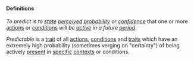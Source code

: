#### Definitions

*To predict* is *to [state](https://github.com/gcassel/Modular-Organizing-Terminology/blob/master/terms/state.md) [perceived](https://github.com/gcassel/Modular-Organizing-Terminology/blob/master/terms/perceive.md) [probability](https://github.com/gcassel/Modular-Organizing-Terminology/blob/master/terms/probability.md) or [confidence](https://github.com/gcassel/Modular-Organizing-Terminology/blob/master/terms/confidence.md)* that one or more [actions](https://github.com/gcassel/Modular-Organizing-Terminology/blob/master/terms/act.md) or [conditions](https://github.com/gcassel/Modular-Organizing-Terminology/blob/master/terms/status.md) *will be [active](https://github.com/gcassel/Modular-Organizing-Terminology/blob/master/terms/active.md) in a future [period](https://github.com/gcassel/Modular-Organizing-Terminology/blob/master/terms/period.md)*. 

*Predictable* is a [trait](https://github.com/gcassel/Modular-Organization-Terminology/blob/master/terms/trait.md) of all [actions](https://github.com/gcassel/Modular-Organization-Terminology/blob/master/terms/act.md), [conditions](https://github.com/gcassel/Modular-Organization-Terminology/blob/master/terms/condition.md) and [traits](https://github.com/gcassel/Modular-Organization-Terminology/blob/master/terms/trait.md) which have an extremely high probability (sometimes verging on "certainty") of being actively [present](https://github.com/gcassel/Modular-Organization-Terminology/blob/master/terms/presence.md) in [specific](https://github.com/gcassel/Modular-Organization-Terminology/blob/master/terms/specific.md) [contexts](https://github.com/gcassel/Modular-Organization-Terminology/blob/master/terms/context.md) or conditions.
